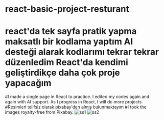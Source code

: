 # react-basic-project-resturant
# react'da tek sayfa pratik yapma maksatlı bir kodlama yaptım AI desteği alarak kodlarımı tekrar tekrar düzenledim React'da kendimi geliştirdikçe daha çok proje yapacağım
#I made a single page in React to practice. I edited my codes again and again with AI support. As I progress in React, I will do more projects.
#Resimleri telifsiz olarak pixabay'den almış bulunmaktayım
#I took the images royalty-free from Pixabay.
![ss1](https://github.com/yusuftrg13/react-basic-project-resturant/assets/132002974/25bfb966-9de1-4731-9d4b-c082887b6bce)
![ss2](https://github.com/yusuftrg13/react-basic-project-resturant/assets/132002974/142ba7d7-a878-492a-8194-85e8f4f4ec68)

